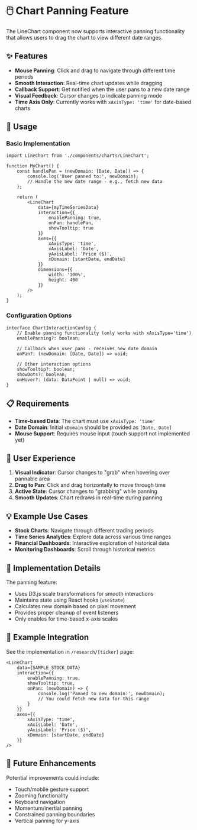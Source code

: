 # 🖱️ Chart Panning Feature

The LineChart component now supports interactive panning functionality that allows users to drag the chart to view different date ranges.

## ✨ Features

- **Mouse Panning**: Click and drag to navigate through different time periods
- **Smooth Interaction**: Real-time chart updates while dragging  
- **Callback Support**: Get notified when the user pans to a new date range
- **Visual Feedback**: Cursor changes to indicate panning mode
- **Time Axis Only**: Currently works with `xAxisType: 'time'` for date-based charts

## 🚀 Usage

### Basic Implementation

```tsx
import LineChart from './components/charts/LineChart';

function MyChart() {
    const handlePan = (newDomain: [Date, Date]) => {
        console.log('User panned to:', newDomain);
        // Handle the new date range - e.g., fetch new data
    };

    return (
        <LineChart
            data={myTimeSeriesData}
            interaction={{
                enablePanning: true,
                onPan: handlePan,
                showTooltip: true
            }}
            axes={{
                xAxisType: 'time',
                xAxisLabel: 'Date',
                yAxisLabel: 'Price ($)',
                xDomain: [startDate, endDate]
            }}
            dimensions={{
                width: '100%',
                height: 400
            }}
        />
    );
}
```

### Configuration Options

```tsx
interface ChartInteractionConfig {
    // Enable panning functionality (only works with xAxisType='time')
    enablePanning?: boolean;
    
    // Callback when user pans - receives new date domain
    onPan?: (newDomain: [Date, Date]) => void;
    
    // Other interaction options
    showTooltip?: boolean;
    showDots?: boolean;
    onHover?: (data: DataPoint | null) => void;
}
```

## 📋 Requirements

- **Time-based Data**: The chart must use `xAxisType: 'time'` 
- **Date Domain**: Initial `xDomain` should be provided as `[Date, Date]`
- **Mouse Support**: Requires mouse input (touch support not implemented yet)

## 🎯 User Experience

1. **Visual Indicator**: Cursor changes to "grab" when hovering over pannable area
2. **Drag to Pan**: Click and drag horizontally to move through time
3. **Active State**: Cursor changes to "grabbing" while panning
4. **Smooth Updates**: Chart redraws in real-time during panning

## 💡 Example Use Cases

- **Stock Charts**: Navigate through different trading periods
- **Time Series Analytics**: Explore data across various time ranges  
- **Financial Dashboards**: Interactive exploration of historical data
- **Monitoring Dashboards**: Scroll through historical metrics

## 🔧 Implementation Details

The panning feature:
- Uses D3.js scale transformations for smooth interactions
- Maintains state using React hooks (`useState`)
- Calculates new domain based on pixel movement
- Provides proper cleanup of event listeners
- Only enables for time-based x-axis scales

## 🎨 Example Integration

See the implementation in `/research/[ticker]` page:

```tsx
<LineChart
    data={SAMPLE_STOCK_DATA}
    interaction={{
        enablePanning: true,
        showTooltip: true,
        onPan: (newDomain) => {
            console.log('Panned to new domain:', newDomain);
            // You could fetch new data for this range
        }
    }}
    axes={{
        xAxisType: 'time',
        xAxisLabel: 'Date',
        yAxisLabel: 'Price ($)',
        xDomain: [startDate, endDate]
    }}
/>
```

## 🚀 Future Enhancements

Potential improvements could include:
- Touch/mobile gesture support
- Zooming functionality  
- Keyboard navigation
- Momentum/inertial panning
- Constrained panning boundaries
- Vertical panning for y-axis